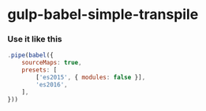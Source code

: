# gulp-babel-simple-transpile #
### Use it like this
```javascript
.pipe(babel({
	sourceMaps: true,
	presets: [
		['es2015', { modules: false }],
		'es2016',
	],
}))
```